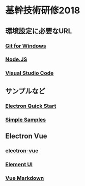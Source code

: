 # 基幹技術研修2018

## 環境設定に必要なURL

### [Git for Windows](http://gitforwindows.org/)
### [Node.JS](https://nodejs.org/ja/)
### [Visual Studio Code](https://code.visualstudio.com/)

## サンプルなど

### [Electron Quick Start](https://github.com/electron/electron-quick-start)
### [Simple Samples](https://github.com/electron/simple-samples)

## Electron Vue

### [electron-vue](https://github.com/SimulatedGREG/electron-vue)
### [Element UI](http://element.eleme.io/#/en-US/component/installation)
### [Vue Markdown](https://github.com/miaolz123/vue-markdown)
